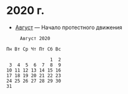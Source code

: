 # 2020 г.

- [Август](./08/) — Начало протестного движения

```
     Август 2020    

Пн Вт Ср Чт Пт Сб Вс

                1  2
 3  4  5  6  7  8  9
10 11 12 13 14 15 16
17 18 19 20 21 22 23
24 25 26 27 28 29 30
31 

```                 

